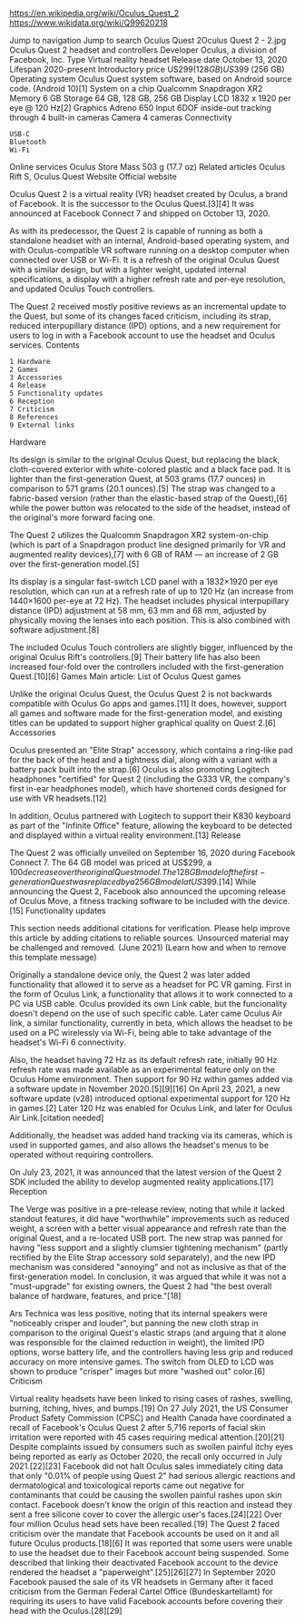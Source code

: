 

https://en.wikipedia.org/wiki/Oculus_Quest_2
https://www.wikidata.org/wiki/Q99620218


Jump to navigation
Jump to search
Oculus Quest 2Oculus Quest 2 - 2.jpg
Oculus Quest 2 headset and controllers
Developer	Oculus, a division of Facebook, Inc.
Type	Virtual reality headset
Release date	October 13, 2020
Lifespan	2020-present
Introductory price	US$299 (128 GB)
US$399 (256 GB)
Operating system	Oculus Quest system software, based on Android source code. (Android 10)[1]
System on a chip	Qualcomm Snapdragon XR2
Memory	6 GB
Storage	64 GB, 128 GB, 256 GB
Display	LCD 1832 x 1920 per eye @ 120 Hz[2]
Graphics	Adreno 650
Input	6DOF inside-out tracking through 4 built-in cameras
Camera	4 cameras
Connectivity	

    USB-C
    Bluetooth
    Wi-Fi

Online services	Oculus Store
Mass	503 g (17.7 oz)
Related articles	Oculus Rift S, Oculus Quest
Website	Official website

Oculus Quest 2 is a virtual reality (VR) headset created by Oculus, a brand of Facebook. It is the successor to the Oculus Quest.[3][4] It was announced at Facebook Connect 7 and shipped on October 13, 2020.

As with its predecessor, the Quest 2 is capable of running as both a standalone headset with an internal, Android-based operating system, and with Oculus-compatible VR software running on a desktop computer when connected over USB or Wi-Fi. It is a refresh of the original Oculus Quest with a similar design, but with a lighter weight, updated internal specifications, a display with a higher refresh rate and per-eye resolution, and updated Oculus Touch controllers.

The Quest 2 received mostly positive reviews as an incremental update to the Quest, but some of its changes faced criticism, including its strap, reduced interpupillary distance (IPD) options, and a new requirement for users to log in with a Facebook account to use the headset and Oculus services.
Contents

    1 Hardware
    2 Games
    3 Accessories
    4 Release
    5 Functionality updates
    6 Reception
    7 Criticism
    8 References
    9 External links

Hardware

Its design is similar to the original Oculus Quest, but replacing the black, cloth-covered exterior with white-colored plastic and a black face pad. It is lighter than the first-generation Quest, at 503 grams (17.7 ounces) in comparison to 571 grams (20.1 ounces).[5] The strap was changed to a fabric-based version (rather than the elastic-based strap of the Quest),[6] while the power button was relocated to the side of the headset, instead of the original's more forward facing one.

The Quest 2 utilizes the Qualcomm Snapdragon XR2 system-on-chip (which is part of a Snapdragon product line designed primarily for VR and augmented reality devices),[7] with 6 GB of RAM — an increase of 2 GB over the first-generation model.[5]

Its display is a singular fast-switch LCD panel with a 1832×1920 per eye resolution, which can run at a refresh rate of up to 120 Hz (an increase from 1440×1600 per-eye at 72 Hz). The headset includes physical interpupillary distance (IPD) adjustment at 58 mm, 63 mm and 68 mm, adjusted by physically moving the lenses into each position. This is also combined with software adjustment.[8]

The included Oculus Touch controllers are slightly bigger, influenced by the original Oculus Rift's controllers.[9] Their battery life has also been increased four-fold over the controllers included with the first-generation Quest.[10][6]
Games
Main article: List of Oculus Quest games

Unlike the original Oculus Quest, the Oculus Quest 2 is not backwards compatible with Oculus Go apps and games.[11] It does, however, support all games and software made for the first-generation model, and existing titles can be updated to support higher graphical quality on Quest 2.[6]
Accessories

Oculus presented an "Elite Strap" accessory, which contains a ring-like pad for the back of the head and a tightness dial, along with a variant with a battery pack built into the strap.[6] Oculus is also promoting Logitech headphones "certified" for Quest 2 (including the G333 VR, the company's first in-ear headphones model), which have shortened cords designed for use with VR headsets.[12]

In addition, Oculus partnered with Logitech to support their K830 keyboard as part of the "Infinite Office" feature, allowing the keyboard to be detected and displayed within a virtual reality environment.[13]
Release

The Quest 2 was officially unveiled on September 16, 2020 during Facebook Connect 7. The 64 GB model was priced at US$299, a $100 decrease over the original Quest model. The 128 GB model of the first-generation Quest was replaced by a 256 GB model at US$399.[14] While announcing the Quest 2, Facebook also announced the upcoming release of Oculus Move, a fitness tracking software to be included with the device.[15]
Functionality updates
	
This section needs additional citations for verification. Please help improve this article by adding citations to reliable sources. Unsourced material may be challenged and removed. (June 2021) (Learn how and when to remove this template message)

Originally a standalone device only, the Quest 2 was later added functionality that allowed it to serve as a headset for PC VR gaming. First in the form of Oculus Link, a functionality that allows it to work connected to a PC via USB cable. Oculus provided its own Link cable, but the funcionality doesn't depend on the use of such specific cable. Later came Oculus Air link, a similar functionality, currently in beta, which allows the headset to be used on a PC wirelessly via Wi-Fi, being able to take advantage of the headset's Wi-Fi 6 connectivity.

Also, the headset having 72 Hz as its default refresh rate, initially 90 Hz refresh rate was made available as an experimental feature only on the Oculus Home environment. Then support for 90 Hz within games added via a software update in November 2020.[5][9][16] On April 23, 2021, a new software update (v28) introduced optional experimental support for 120 Hz in games.[2] Later 120 Hz was enabled for Oculus Link, and later for Oculus Air Link.[citation needed]

Additionally, the headset was added hand tracking via its cameras, which is used in supported games, and also allows the headset's menus to be operated without requiring controllers.

On July 23, 2021, it was announced that the latest version of the Quest 2 SDK included the ability to develop augmented reality applications.[17]
Reception

The Verge was positive in a pre-release review, noting that while it lacked standout features, it did have "worthwhile" improvements such as reduced weight, a screen with a better visual appearance and refresh rate than the original Quest, and a re-located USB port. The new strap was panned for having "less support and a slightly clumsier tightening mechanism" (partly rectified by the Elite Strap accessory sold separately), and the new IPD mechanism was considered "annoying" and not as inclusive as that of the first-generation model. In conclusion, it was argued that while it was not a "must-upgrade" for existing owners, the Quest 2 had "the best overall balance of hardware, features, and price."[18]

Ars Technica was less positive, noting that its internal speakers were "noticeably crisper and louder", but panning the new cloth strap in comparison to the original Quest's elastic straps (and arguing that it alone was responsible for the claimed reduction in weight), the limited IPD options, worse battery life, and the controllers having less grip and reduced accuracy on more intensive games. The switch from OLED to LCD was shown to produce "crisper" images but more "washed out" color.[6]
Criticism

Virtual reality headsets have been linked to rising cases of rashes, swelling, burning, itching, hives, and bumps.[19] On 27 July 2021, the US Consumer Product Safety Commission (CPSC) and Health Canada have coordinated a recall of Facebook's Oculus Quest 2 after 5,716 reports of facial skin irritation were reported with 45 cases requiring medical attention.[20][21] Despite complaints issued by consumers such as swollen painful itchy eyes being reported as early as October 2020, the recall only occurred in July 2021.[22][23] Facebook did not halt Oculus sales immediately citing data that only "0.01% of people using Quest 2" had serious allergic reactions and dermatological and toxicological reports came out negative for contaminants that could be causing the swollen painful rashes upon skin contact. Facebook doesn't know the origin of this reaction and instead they sent a free silicone cover to cover the allergic user's faces.[24][22] Over four million Oculus head sets have been recalled.[19] The Quest 2 faced criticism over the mandate that Facebook accounts be used on it and all future Oculus products.[18][6] It was reported that some users were unable to use the headset due to their Facebook account being suspended. Some described that linking their deactivated Facebook account to the device rendered the headset a "paperweight".[25][26][27] In September 2020 Facebook paused the sale of its VR headsets in Germany after it faced criticism from the German Federal Cartel Office (Bundeskartellamt) for requiring its users to have valid Facebook accounts before covering their head with the Oculus.[28][29] 